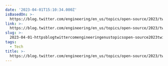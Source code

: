 ```yaml
---
date: '2023-04-01T15:10:34.000Z'
isBasedOn: >-
  https://blog.twitter.com/engineering/en_us/topics/open-source/2023/twitter-recommendation-algorithm
link: >-
  https://blog.twitter.com/engineering/en_us/topics/open-source/2023/twitter-recommendation-algorithm
slug: >-
  2023-04-01-httpsblogtwittercomengineeringenustopicsopen-source2023twitter-recommendation-algorithm
tags:
  - Tech
title: >-
  https://blog.twitter.com/engineering/en_us/topics/open-source/2023/twitter-recommendation-algorithm
---
```


